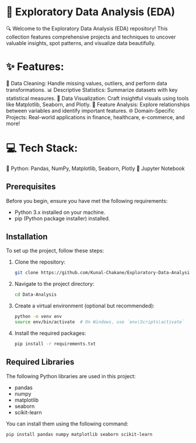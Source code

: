 # 🌟 Exploratory Data Analysis (EDA)
🔍 Welcome to the Exploratory Data Analysis (EDA) repository! This collection features comprehensive projects and techniques to uncover valuable insights, spot patterns, and visualize data beautifully.

# ✨ Features: 
🧹 Data Cleaning: Handle missing values, outliers, and perform data transformations.
📊 Descriptive Statistics: Summarize datasets with key statistical measures.
🎨 Data Visualization: Craft insightful visuals using tools like Matplotlib, Seaborn, and Plotly.
🔗 Feature Analysis: Explore relationships between variables and identify important features.
🌐 Domain-Specific Projects: Real-world applications in finance, healthcare, e-commerce, and more!

# 💻 Tech Stack:
🐍 Python: Pandas, NumPy, Matplotlib, Seaborn, Plotly
📘 Jupyter Notebook

## Prerequisites
Before you begin, ensure you have met the following requirements:
- Python 3.x installed on your machine.
- pip (Python package installer) installed.

## Installation
To set up the project, follow these steps:

1. Clone the repository:
    ```bash
    git clone https://github.com/Kunal-Chakane/Exploratory-Data-Analysis.git
    ```

2. Navigate to the project directory:
    ```bash
    cd Data-Analysis
    ```

3. Create a virtual environment (optional but recommended):
    ```bash
    python -m venv env
    source env/bin/activate  # On Windows, use `env\Scripts\activate`
    ```

4. Install the required packages:
    ```bash
    pip install -r requirements.txt
    ```

## Required Libraries
The following Python libraries are used in this project:
- pandas
- numpy
- matplotlib
- seaborn
- scikit-learn

You can install them using the following command:
```bash
pip install pandas numpy matplotlib seaborn scikit-learn
